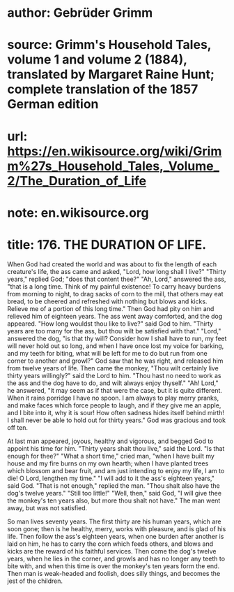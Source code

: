 # author: Gebrüder Grimm
# source: Grimm's Household Tales, volume 1 and volume 2 (1884), translated by Margaret Raine Hunt; complete translation of the 1857 German edition
# url: https://en.wikisource.org/wiki/Grimm%27s_Household_Tales,_Volume_2/The_Duration_of_Life
# note: en.wikisource.org
# title: 176. THE DURATION OF LIFE. 

When God had created the world and was about to fix the length of each creature's life, the ass came and asked, "Lord, how long shall I live?" "Thirty years," replied God; "does that content thee?" "Ah, Lord," answered the ass, "that is a long time. Think of my painful existence! To carry heavy burdens from morning to night, to drag sacks of corn to the mill, that others may eat bread, to be cheered and refreshed with nothing but blows and kicks. Relieve me of a portion of this long time." Then God had pity on him and relieved him of eighteen years. The ass went away comforted, and the dog appeared. "How long wouldst thou like to live?" said God to him. "Thirty years are too many for the ass, but thou wilt be satisfied with that." "Lord," answered the dog, "is that thy will? Consider how I shall have to run, my feet will never hold out so long, and when I have once lost my voice for barking, and my teeth for biting, what will be left for me to do but run from one corner to another and growl?" God saw that he was right, and released him from twelve years of life. Then came the monkey, "Thou wilt certainly live thirty years willingly?" said the Lord to him. "Thou hast no need to work as the ass and the dog have to do, and wilt always enjoy thyself." "Ah! Lord," he answered, "it may seem as if that were the case, but it is quite different. When it rains porridge I have no spoon. I am always to play merry pranks, and make faces which force people to laugh, and if they give me an apple, and I bite into it, why it is sour! How often sadness hides itself behind mirth! I shall never be able to hold out for thirty years." God was gracious and took off ten. 

At last man appeared, joyous, healthy and vigorous, and begged God to appoint his time for him. "Thirty years shalt thou live," said the Lord. "Is that enough for thee?" "What a short time," cried man, "when I have built my house and my fire burns on my own hearth; when I have planted trees which blossom and bear fruit, and am just intending to enjoy my life, I am to die! O ​Lord, lengthen my time." "I will add to it the ass's eighteen years," said God. "That is not enough," replied the man. "Thou shalt also have the dog's twelve years." "Still too little!" "Well, then," said God, "I will give thee the monkey's ten years also, but more thou shalt not have." The man went away, but was not satisfied. 

So man lives seventy years. The first thirty are his human years, which are soon gone; then is he healthy, merry, works with pleasure, and is glad of his life. Then follow the ass's eighteen years, when one burden after another is laid on him, he has to carry the corn which feeds others, and blows and kicks are the reward of his faithful services. Then come the dog's twelve years, when he lies in the corner, and growls and has no longer any teeth to bite with, and when this time is over the monkey's ten years form the end. Then man is weak-headed and foolish, does silly things, and becomes the jest of the children. 

